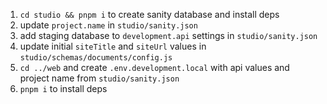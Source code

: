 1. `cd studio && pnpm i` to create sanity database and install deps
2. update `project.name` in `studio/sanity.json`
3. add staging database to `development.api` settings in `studio/sanity.json`
4. update initial `siteTitle` and `siteUrl` values in `studio/schemas/documents/config.js`
5. `cd ../web` and create `.env.development.local` with api values and project name from `studio/sanity.json`
6. `pnpm i` to install deps
